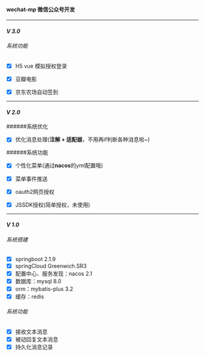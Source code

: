 #### wechat-mp 微信公众号开发 


****

#### *V 3.0*
###### 系统功能
- [x] H5 vue 模拟授权登录
- [x] 豆瓣电影
- [x] 京东农场自动签到


****

#### *V 2.0*
######系统优化
- [x] 优化消息处理\(**注解 + 适配器**，不用再if判断各种消息啦~)
      
######系统功能
- [x] 个性化菜单\(通过**nacos**的yml配置哦)
- [x] 菜单事件推送
- [x] oauth2网页授权
- [x] JSSDK授权\(简单授权，未使用)


****


#### *V 1.0*
###### 系统搭建
- [x] springboot 2.1.9
- [x] springCloud Greenwich.SR3
- [x] 配置中心、服务发现：nacos 2.1
- [x] 数据库：mysql 8.0 
- [x]  orm：mybatis-plus 3.2
- [x] 缓存：redis
      
###### 系统功能
- [x] 接收文本消息
- [x] 被动回复文本消息
- [x] 持久化消息记录